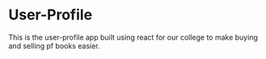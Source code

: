 # User-Profile
This is the user-profile app built using react for our college to make buying and selling pf books easier.
